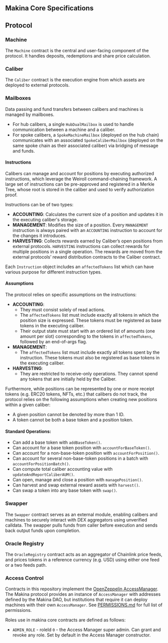 ## Makina Core Specifications

## Protocol

### Machine

The `Machine` contract is the central and user-facing component of the protocol. It handles deposits, redemptions and share price calculation.

### Caliber

The `Caliber` contract is the execution engine from which assets are deployed to external protocols.

### Mailboxes

Data passing and fund transfers between calibers and machines is managed by mailboxes.
- For hub calibers, a single `HubDualMailbox` is used to handle communication between a machine and a caliber.
- For spoke calibers, a `SpokeMachineMailbox` (deployed on the hub chain) communicates with an associated `SpokeCaliberMailbox` (deployed on the same spoke chain as their associated caliber) via bridging of message and funds.

#### Instructions

Calibers can manage and account for positions by executing authorized instructions, which leverage the Weiroll command-chaining framework. A large set of instructions can be pre-approved and registered in a Merkle Tree, whose root is stored in the caliber and used to verify authorization proof.

Instructions can be of two types: 
- **ACCOUNTING**: Calculates the current size of a position and updates it in the executing caliber's storage.
- **MANAGEMENT**: Modifies the size of a position. Every `MANAGEMENT` instruction is always paired with an `ACCOUNTING` instruction to account for the changes it introduces.
- **HARVESTING**: Collects rewards earned by Caliber’s open positions from external protocols. `HARVESTING` instructions can collect rewards for multiple positions in a single operation. The rewards are moved from the external protocols’ reward distribution contracts to the Caliber contract.

Each `Instruction` object includes an `affectedTokens` list which can have various purpose for different instruction types.

#### Assumptions

The protocol relies on specific assumptions on the instructions:
- **ACCOUNTING**:
  - They must consist solely of read actions. 
  - The `affectedTokens` list must include exactly all tokens in which the position size is expressed. These tokens must be registered as base tokens in the executing caliber.   
  - Their output state must start with an ordered list of amounts (one amount per slot) corresponding to the tokens in `affectedTokens`, followed by an end-of-args flag.
- **MANAGEMENT**:  
  - The `affectedTokens` list must include exactly all tokens spent by the instruction. These tokens must also be registered as base tokens in the executing caliber.
- **HARVESTING**:
  - They are restricted to receive-only operations. They cannot spend any tokens that are initially held by the Caliber.

Furthermore, while positions can be represented by one or more receipt tokens (e.g. ERC20 tokens, NFTs, etc.) that calibers do not track, the protocol relies on the following assumptions when creating new positions within a given caliber:
- A given position cannot be denoted by more than 1 ID.
- A token cannot be both a base token and a position token.

#### Standard Operations:
- Can add a base token with `addBaseToken()`.
- Can account for a base token position with `accountForBaseToken()`.
- Can account for a non-base-token position with `accountForPosition()`.
- Can account for several non-base-token positions in a batch with `accountForPositionBatch()`.
- Can compute total caliber accounting value with `updateAndReportCaliberAUM()`.
- Can open, manage and close a position with `managePosition()`.
- Can harvest and swap external reward assets with `harvest()`.
- Can swap a token into any base token with `swap()`.

### Swapper

The `Swapper` contract serves as an external module, enabling calibers and machines to securely interact with DEX aggregators using unverified calldata. The swapper pulls funds from caller before execution and sends back output funds upon completion.

### Oracle Registry

The `OracleRegistry` contract acts as an aggregator of Chainlink price feeds, and prices tokens in a reference currency (e.g. USD) using either one feed or a two feeds path.

### Access Control

Contracts in this repository implement the [OpenZeppelin AccessManager](https://docs.openzeppelin.com/contracts/5.x/api/access#accessmanager). The Makina protocol provides an instance of `AccessManager` with addresses defined by the Makina DAO, but institutions that require it can deploy machines with their own `AccessManager`. See [PERMISSIONS.md](https://github.com/makinaHQ/makina-core/blob/main/PERMISSIONS.md) for full list of permissions.

Roles use in makina core contracts are defined as follows:
- `ADMIN_ROLE` - roleId `0` - the Access Manager super admin. Can grant and revoke any role. Set by default in the Access Manager constructor.
